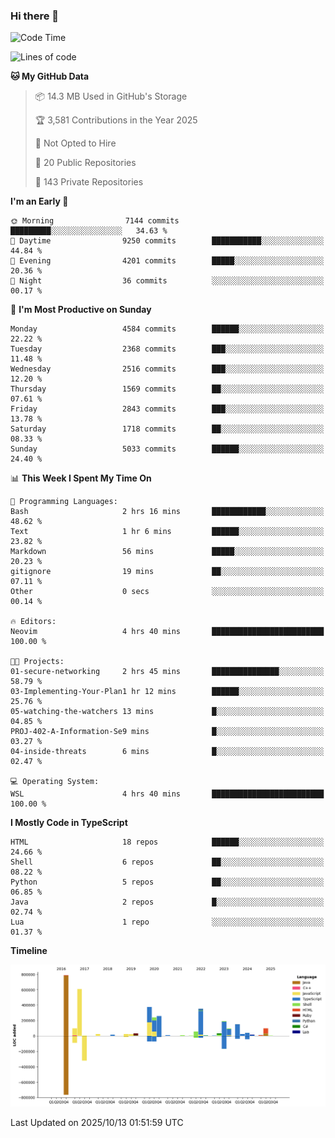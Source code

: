 ### Hi there 👋

<!--
**Clumsy-Coder/Clumsy-Coder** is a ✨ _special_ ✨ repository because its `README.md` (this file) appears on your GitHub profile.

Here are some ideas to get you started:

- 🔭 I’m currently working on ...
- 🌱 I’m currently learning ...
- 👯 I’m looking to collaborate on ...
- 🤔 I’m looking for help with ...
- 💬 Ask me about ...
- 📫 How to reach me: ...
- 😄 Pronouns: ...
- ⚡ Fun fact: ...
-->

<!-- anmol098/waka-readme-stats -->
<!--START_SECTION:waka-->
![Code Time](http://img.shields.io/badge/Code%20Time-1%2C362%20hrs%2022%20mins-blue)

![Lines of code](https://img.shields.io/badge/From%20Hello%20World%20I%27ve%20Written-3.6%20million%20lines%20of%20code-blue)

**🐱 My GitHub Data** 

> 📦 14.3 MB Used in GitHub's Storage 
 > 
> 🏆 3,581 Contributions in the Year 2025
 > 
> 🚫 Not Opted to Hire
 > 
> 📜 20 Public Repositories 
 > 
> 🔑 143 Private Repositories 
 > 
**I'm an Early 🐤** 

```text
🌞 Morning                7144 commits        █████████░░░░░░░░░░░░░░░░   34.63 % 
🌆 Daytime                9250 commits        ███████████░░░░░░░░░░░░░░   44.84 % 
🌃 Evening                4201 commits        █████░░░░░░░░░░░░░░░░░░░░   20.36 % 
🌙 Night                  36 commits          ░░░░░░░░░░░░░░░░░░░░░░░░░   00.17 % 
```
📅 **I'm Most Productive on Sunday** 

```text
Monday                   4584 commits        ██████░░░░░░░░░░░░░░░░░░░   22.22 % 
Tuesday                  2368 commits        ███░░░░░░░░░░░░░░░░░░░░░░   11.48 % 
Wednesday                2516 commits        ███░░░░░░░░░░░░░░░░░░░░░░   12.20 % 
Thursday                 1569 commits        ██░░░░░░░░░░░░░░░░░░░░░░░   07.61 % 
Friday                   2843 commits        ███░░░░░░░░░░░░░░░░░░░░░░   13.78 % 
Saturday                 1718 commits        ██░░░░░░░░░░░░░░░░░░░░░░░   08.33 % 
Sunday                   5033 commits        ██████░░░░░░░░░░░░░░░░░░░   24.40 % 
```


📊 **This Week I Spent My Time On** 

```text
💬 Programming Languages: 
Bash                     2 hrs 16 mins       ████████████░░░░░░░░░░░░░   48.62 % 
Text                     1 hr 6 mins         ██████░░░░░░░░░░░░░░░░░░░   23.82 % 
Markdown                 56 mins             █████░░░░░░░░░░░░░░░░░░░░   20.23 % 
gitignore                19 mins             ██░░░░░░░░░░░░░░░░░░░░░░░   07.11 % 
Other                    0 secs              ░░░░░░░░░░░░░░░░░░░░░░░░░   00.14 % 

🔥 Editors: 
Neovim                   4 hrs 40 mins       █████████████████████████   100.00 % 

🐱‍💻 Projects: 
01-secure-networking     2 hrs 45 mins       ███████████████░░░░░░░░░░   58.79 % 
03-Implementing-Your-Plan1 hr 12 mins        ██████░░░░░░░░░░░░░░░░░░░   25.76 % 
05-watching-the-watchers 13 mins             █░░░░░░░░░░░░░░░░░░░░░░░░   04.85 % 
PROJ-402-A-Information-Se9 mins              █░░░░░░░░░░░░░░░░░░░░░░░░   03.27 % 
04-inside-threats        6 mins              █░░░░░░░░░░░░░░░░░░░░░░░░   02.47 % 

💻 Operating System: 
WSL                      4 hrs 40 mins       █████████████████████████   100.00 % 
```

**I Mostly Code in TypeScript** 

```text
HTML                     18 repos            ██████░░░░░░░░░░░░░░░░░░░   24.66 % 
Shell                    6 repos             ██░░░░░░░░░░░░░░░░░░░░░░░   08.22 % 
Python                   5 repos             ██░░░░░░░░░░░░░░░░░░░░░░░   06.85 % 
Java                     2 repos             █░░░░░░░░░░░░░░░░░░░░░░░░   02.74 % 
Lua                      1 repo              ░░░░░░░░░░░░░░░░░░░░░░░░░   01.37 % 
```



**Timeline**

![Lines of Code chart](https://raw.githubusercontent.com/Clumsy-Coder/Clumsy-Coder/main/assets/bar_graph.png)


 Last Updated on 2025/10/13 01:51:59 UTC
<!--END_SECTION:waka-->
